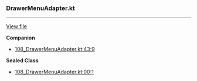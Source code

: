 ### DrawerMenuAdapter.kt
---
[View file](files/108_DrawerMenuAdapter.kt)

**Companion**

 - [108_DrawerMenuAdapter.kt:43:9](files/108_DrawerMenuAdapter.kt#L43)

**Sealed Class**

 - [108_DrawerMenuAdapter.kt:00:1](files/108_DrawerMenuAdapter.kt#L00)
